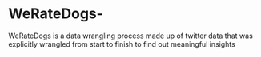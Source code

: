 # WeRateDogs-
WeRateDogs is a data wrangling process made up of twitter data that was explicitly wrangled from start to finish to find out meaningful insights
